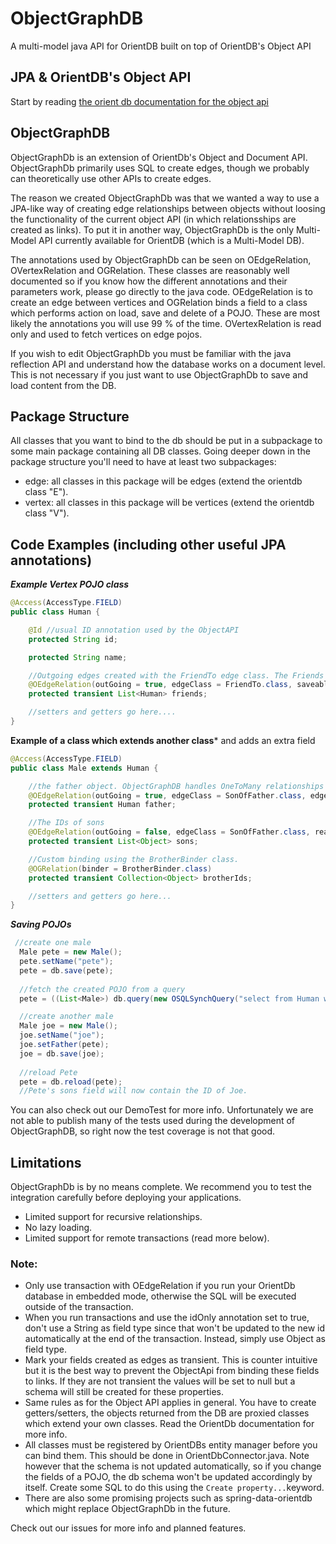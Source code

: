 # ObjectGraphDB
A multi-model java API for OrientDB built on top of OrientDB's Object API

## JPA & OrientDB's Object API
Start by reading [the orient db documentation for the object api](http://orientdb.com/docs/2.0/orientdb.wiki/Object-Database.html)

## ObjectGraphDB
ObjectGraphDb is an extension of OrientDb's Object and Document API. ObjectGraphDb primarily uses SQL to create edges, though we probably can theoretically use other APIs to create edges. 

The reason we created ObjectGraphDb was that we wanted a way to use a JPA-like way of creating edge relationships between objects without loosing the functionality of the current object API (in which relationsships are created as links). To put it in another way, ObjectGraphDb is the only Multi-Model API currently available for OrientDB (which is a Multi-Model DB).

The annotations used by ObjectGraphDb can be seen on OEdgeRelation, OVertexRelation and OGRelation. These classes are reasonably well documented so if you know how the different annotations and their parameters work, please go directly to the java code. OEdgeRelation is to create an edge between vertices and OGRelation binds a field to a class which performs action on load, save and delete of a POJO. These are most likely the annotations you will use 99 % of the time. OVertexRelation is read only and used to fetch vertices on edge pojos. 

If you wish to edit ObjectGraphDb you must be familiar with the java reflection API and understand how the database works on a document level. This is not necessary if you just want to use ObjectGraphDb to save and load content from the DB.

## Package Structure
All classes that you want to bind to the db should be put in a subpackage to some main package containing all DB classes. Going deeper down in the package structure you'll need to have at least two subpackages:
*  edge: all classes in this package will be edges (extend the orientdb class "E").
*  vertex: all classes in this package will be vertices (extend the orientdb class "V").


## Code Examples (including other useful JPA annotations)
***Example Vertex POJO class*** 
```Java
@Access(AccessType.FIELD)
public class Human {

    @Id //usual ID annotation used by the ObjectAPI
    protected String id;

    protected String name;

    //Outgoing edges created with the FriendTo edge class. The Friends themselves are not saved, only the edges to them.
    @OEdgeRelation(outGoing = true, edgeClass = FriendTo.class, saveable = false)
    protected transient List<Human> friends;

    //setters and getters go here....
}
```
**Example of a class which extends another class*** and adds an extra field
```Java
@Access(AccessType.FIELD)
public class Male extends Human {

    //the father object. ObjectGraphDB handles OneToMany relationships even though edges are ManyToMany in general. 
    @OEdgeRelation(outGoing = true, edgeClass = SonOfFather.class, edgeFactory = ManyToOneEdgeFactory.class, saveable = false)
    protected transient Human father;

    //The IDs of sons
    @OEdgeRelation(outGoing = false, edgeClass = SonOfFather.class, readOnly = true, idOnly = true)
    protected transient List<Object> sons;

    //Custom binding using the BrotherBinder class. 
    @OGRelation(binder = BrotherBinder.class)
    protected transient Collection<Object> brotherIds;

    //setters and getters go here...
}
```
***Saving POJOs***  
```Java
 //create one male
  Male pete = new Male();
  pete.setName("pete");
  pete = db.save(pete);
  
  //fetch the created POJO from a query
  pete = ((List<Male>) db.query(new OSQLSynchQuery("select from Human where @rid = ?"), pete.getId())).iterator().next();

  //create another male
  Male joe = new Male();
  joe.setName("joe");
  joe.setFather(pete);
  joe = db.save(joe);
  
  //reload Pete
  pete = db.reload(pete);
  //Pete's sons field will now contain the ID of Joe.  
```

You can also check out our DemoTest for more info. Unfortunately we are not able to publish many of the tests used during the development of ObjectGraphDB, so right now the test coverage is not that good.  

## Limitations
ObjectGraphDb is by no means complete. We recommend you to test the integration carefully before deploying your applications. 

 * Limited support for recursive relationships. 
 * No lazy loading.
 * Limited support for remote transactions (read more below).

### Note: 
 * Only use transaction with OEdgeRelation if you run your OrientDb database in embedded mode, otherwise the SQL will be executed outside of the transaction.
 * When you run transactions and use the idOnly annotation set to true, don't use a String as field type since that won't be updated to the new id automatically at the end of the transaction. Instead, simply use Object as field type. 
 * Mark your fields created as edges as transient. This is counter intuitive but it is the best way to prevent the ObjectApi from binding these fields to links. If they are not transient the values will be set to null but a schema will still be created for these properties. 
 * Same rules as for the Object API applies in general. You have to create getters/setters, the objects returned from the DB are proxied classes which extend your own classes. Read the OrientDb documentation for more info. 
 * All classes must be registered by OrientDBs entity manager before you can bind them. This should be done in OrientDbConnector.java. Note however that the schema is not updated automatically, so if you change the fields of a POJO, the db schema won't be updated accordingly by itself. Create some SQL to do this using the ```Create property...```keyword. 
 * There are also some promising projects such as spring-data-orientdb which might replace ObjectGraphDb in the future. 

Check out our issues for more info and planned features. 
 

 

